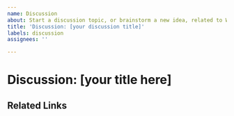 ```yaml
---
name: Discussion
about: Start a discussion topic, or brainstorm a new idea, related to WinUI
title: 'Discussion: [your discussion title]'
labels: discussion
assignees: ''

---
```


<!-- This is a template for discussion issues.
Discussion issues can be about any topics or ideas related to WinUI.  For example, you might
start a Discussion issue to see if others are interested in a cool new idea you've been thinking about that isn't quite
ready to be filed as a more formal Feature Proposal.

Discussion issues can also just be used to chat about non-feature-related topics, such as how WinUI relates to other
things happening in our industry, or stories you'd like to share about how WinUI meets (or doesn't meet) your needs.
-->

# Discussion: [your title here] 
<!-- Add a title for your Discussion issue. Please be short and descriptive, and write body text in this section. -->

## Related Links
<!-- Please list any related links or references to this discussion issue -->
